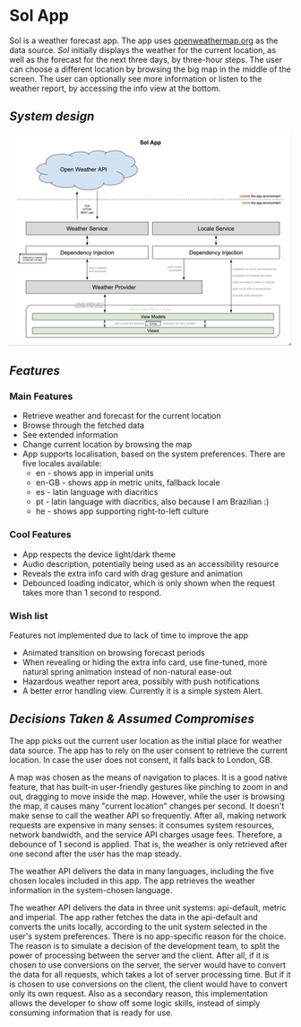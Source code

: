 # Sol App

Sol is a weather forecast app. The app uses [openweathermap.org](https://openweathermap.org) as the data source. _Sol_ initially displays the weather for the current location, as well as the forecast for the next three days, by three-hour steps. The user can choose a different location by browsing the big map in the middle of the screen. The user can optionally see more information or listen to the weather report, by accessing the info view at the bottom.

## _System design_
![system design](Sol/Assets.xcassets/system-design.png)

## _Features_
### Main Features
- Retrieve weather and forecast for the current location
- Browse through the fetched data
- See extended information
- Change current location by browsing the map
- App supports localisation, based on the system preferences. There are five locales available:
    - en - shows app in imperial units
    - en-GB - shows app in metric units, fallback locale
    - es - latin language with diacritics
    - pt - latin language with diacritics, also because I am Brazilian :)
    - he - shows app supporting right-to-left culture

### Cool Features
- App respects the device light/dark theme
- Audio description, potentially being used as an accessibility resource
- Reveals the extra info card with drag gesture and animation
- Debounced loading indicator, which is only shown when the request takes more than 1 second to respond.

### Wish list
Features not implemented due to lack of time to improve the app
- Animated transition on browsing forecast periods
- When revealing or hiding the extra info card, use fine-tuned, more natural spring animation instead of non-natural ease-out
- Hazardous weather report area, possibly with push notifications
- A better error handling view. Currently it is a simple system Alert.

## _Decisions Taken & Assumed Compromises_
The app picks out the current user location as the initial place for weather data source. The app has to rely on the user consent to retrieve the current location. In case the user does not consent, it falls back to London, GB.

A map was chosen as the means of navigation to places. It is a good native feature, that has built-in user-friendly gestures like pinching to zoom in and out, dragging to move inside the map. However, while the user is browsing the map, it causes many "current location" changes per second. It doesn't make sense to call the weather API so frequently. After all, making network requests are expensive in many senses: it consumes system resources, network bandwidth, and the service API charges usage fees. Therefore, a debounce of 1 second is applied. That is, the weather is only retrieved after one second after the user has the map steady.

The weather API delivers the data in many languages, including the five chosen locales included in this app. The app retrieves the weather information in the system-chosen language.

The weather API delivers the data in three unit systems: api-default, metric and imperial. The app rather fetches the data in the api-default and converts the units locally, according to the unit system selected in the user's system preferences. There is no app-specific reason for the choice. The reason is to simulate a decision of the development team, to split the power of processing between the server and the client. After all, if it is chosen to use conversions on the server, the server would have to convert the data for all requests, which takes a lot of server processing time. But if it is chosen to use conversions on the client, the client would have to convert only its own request. Also as a secondary reason, this implementation allows the developer to show off some logic skills, instead of simply consuming information that is ready for use.
